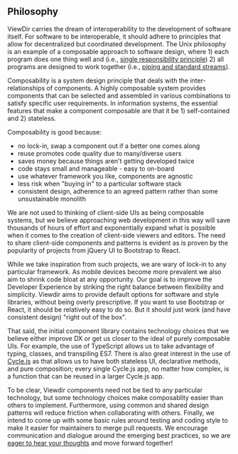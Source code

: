 
## Philosophy
ViewDir carries the dream of interoperability to the development of software itself.  For software to be interoperable, it should adhere to principles that allow for decentralized but coordinated development.  The Unix philosophy is an example of a composable approach to software design, where 1) each program does one thing well and (i.e., [single responsibility principle](https://en.wikipedia.org/wiki/Single_responsibility_principle)) 2) all programs are designed to work together (i.e., [piping and standard streams](https://en.wikipedia.org/wiki/Pipeline_(Unix))).  

Composability is a system design principle that deals with the inter-relationships of components. A highly composable system provides components that can be selected and assembled in various combinations to satisfy specific user requirements. In information systems, the essential features that make a component composable are that it be 1) self-contained and 2) stateless.

Composability is good because:

* no lock-in, swap a component out if a better one comes along
* reuse promotes code quality due to many/diverse users
* saves money because things aren't getting developed twice
* code stays small and manageable - easy to on-board
* use whatever framework you like, components are agnostic
* less risk when "buying in" to a particular software stack
* consistent design, adherence to an agreed pattern rather than some unsustainable monolith

We are not used to thinking of client-side UIs as being composable systems, but we believe approaching web development in this way will save thousands of hours of effort and exponentially expand what is possible when it comes to the creation of client-side viewers and editors.  The need to share client-side components and patterns is evident as is proven by the popularity of projects from jQuery UI to Bootstrap to React.  

While we take inspiration from such projects, we are wary of lock-in to any particular framework.  As mobile devices become more prevalent we also aim to shrink code bloat at any opportunity.  Our goal is to improve the Developer Experience by striking the right balance between flexibility and simplicity. Viewdir aims to provide default options for software and style libraries, without being overly prescriptive. If you want to use Bootstrap or React, it should be relatively easy to do so. But it should just work (and have consistent design) "right out of the box".

That said, the initial component library contains technology choices that we believe either improve DX or get us closer to the ideal of purely composable UIs.  For example, the use of TypeScript allows us to take advantage of typing, classes, and transpiling ES7.  There is also great interest in the use of [Cycle.js](https://cycle.js.org/) as that allows us to have both stateless UI, declarative methods, and pure composition; every single Cycle.js app, no matter how complex, is a function that can be reused in a larger Cycle.js app.  

To be clear, Viewdir components need not be tied to any particular technology, but some technology choices make composablity easier than others to implement. Furthermore, using common and shared design patterns will reduce friction when collaborating with others.  Finally, we intend to come up with some basic rules around testing and coding style to make it easier for maintainers to merge pull requests. We encourage communication and dialogue around the emerging best practices, so we are [eager to hear your thoughts](https://github.com/viewdir/notes) and move forward together!
